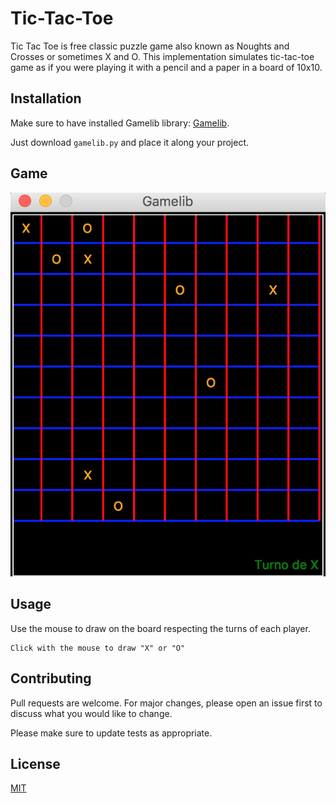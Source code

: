 # Tic-Tac-Toe

Tic Tac Toe is free classic puzzle game also known as Noughts and Crosses or sometimes X and O. This implementation simulates tic-tac-toe game as if you were playing it with a pencil and a paper in a board of 10x10.

## Installation

Make sure to have installed Gamelib library: [Gamelib](https://github.com/dessaya/python-gamelib).


Just download `gamelib.py` and place it along your project.


## Game

![Image of TicTacToe](https://github.com/Naza26/TicTacToe-Game/blob/master/TicTacToe.png)

## Usage


Use the mouse to draw on the board respecting the turns of each player. 
```
Click with the mouse to draw "X" or "O"

```

## Contributing
Pull requests are welcome. For major changes, please open an issue first to discuss what you would like to change.

Please make sure to update tests as appropriate.

## License
[MIT](https://choosealicense.com/licenses/mit/)

